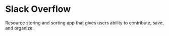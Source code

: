 # Slack Overflow
Resource storing and sorting app that gives users ability to contribute, save, and organize.
